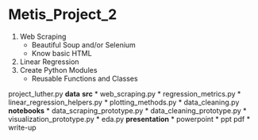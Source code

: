 # Metis_Project_2

1. Web Scraping 
    * Beautiful Soup and/or Selenium
    * Know basic HTML
2. Linear Regression
3. Create Python Modules
    * Reusable Functions and Classes

project_luther.py 
__data__
__src__ 
    * web_scraping.py
    * regression_metrics.py
    * linear_regression_helpers.py
    * plotting_methods.py
    * data_cleaning.py
__notebooks__
    * data_scraping_prototype.py
    * data_cleaning_prototype.py
    * visualization_prototype.py
    * eda.py
__presentation__
    * powerpoint
    * ppt pdf
    * write-up
